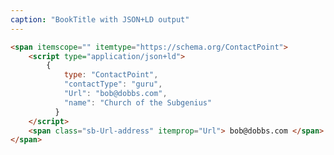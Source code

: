 ```yaml
---
caption: "BookTitle with JSON+LD output"
---
```


<!-- markdownlint-disable MD041 -->
<!-- dprint-ignore -->

```html
<span itemscope="" itemtype="https://schema.org/ContactPoint">
	<script type="application/json+ld">
		{
		    type: "ContactPoint",
		    "contactType": "guru",
		    "Url": "bob@dobbs.com",
		    "name": "Church of the Subgenius"
		  }
	</script>
	<span class="sb-Url-address" itemprop="Url"> bob@dobbs.com </span>
</span>
```

